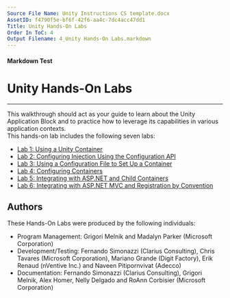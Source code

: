 ```yaml
---
Source File Name: Unity Instructions CS template.docx
AssetID: f4790f5e-bf6f-42f6-aa4c-7dc4acc47dd1
Title: Unity Hands-On Labs
Order In ToC: 4
Output Filename: 4_Unity Hands-On Labs.markdown
---
```


#### Markdown Test ####
# Unity Hands-On Labs #
----------

This walkthrough should act as your guide to learn about the Unity Application Block and to practice how to leverage its capabilities in various application contexts.  
This hands-on lab includes the following seven  labs:  
+ [Lab 1: Using a Unity Container](test-markdown_7f71b7eb-7ff6-4828-93ca-e3e33f8adea1.html)
+ [Lab 2: Configuring Injection Using the Configuration API](test-markdown_1aae6b9d-d436-4685-b2d9-576c59017ee8.html)
+ [Lab 3: Using a Configuration File to Set Up a Container](test-markdown_731a39ff-2bf3-41d1-a701-c52b83bdef78.html)
+ [Lab 4: Configuring Containers](test-markdown_dd4199f2-b8f2-4db7-b038-a5ff9b0344c3.html)
+ [Lab 5: Integrating with ASP.NET and Child Containers](test-markdown_a2e901a6-acf1-47e2-98c2-a677377ea2f3.html)
+ [Lab 6: Integrating with ASP.NET MVC and Registration by Convention](test-markdown_8b917b64-61d5-4a81-a1c8-9d660465e113.html)
<a name="_Lab_1_–" href="#" xmlns:xlink="http://www.w3.org/1999/xlink"><span /></a>

## Authors  ##
These Hands-On Labs were produced by the following individuals:   
+ Program Management: Grigori Melnik and Madalyn Parker (Microsoft Corporation) 
+ Development/Testing: Fernando Simonazzi (Clarius Consulting), Chris Tavares (Microsoft Corporation), Mariano Grande (Digit Factory), Erik Renaud (nVentive Inc.) and Naveen Pitipornvivat (Adecco)
+ Documentation: Fernando Simonazzi (Clarius Consulting), Grigori Melnik, Alex Homer, Nelly Delgado and RoAnn Corbisier (Microsoft Corporation) 

